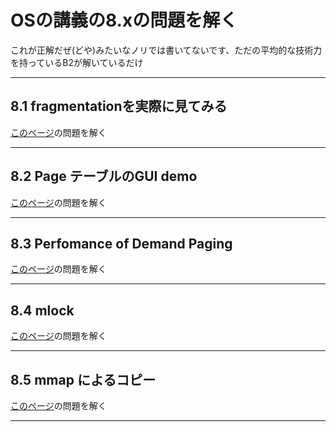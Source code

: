 # OSの講義の8.xの問題を解く

これが正解だぜ(どや)みたいなノリでは書いてないです、ただの平均的な技術力を持っているB2が解いているだけ

---

## 8.1 fragmentationを実際に見てみる

[このページ](https://ie.u-ryukyu.ac.jp/~kono/lecture/os/ex/problem/210.html)の問題を解く

---

## 8.2 Page テーブルのGUI demo

[このページ](https://ie.u-ryukyu.ac.jp/~kono/lecture/os/ex/problem/190.html)の問題を解く

---

## 8.3 Perfomance of Demand Paging

[このページ](https://ie.u-ryukyu.ac.jp/~kono/lecture/os/ex/problem/125.html)の問題を解く

---

## 8.4 mlock

[このページ](https://ie.u-ryukyu.ac.jp/~kono/lecture/os/ex/problem/028.html)の問題を解く

---

## 8.5 mmap によるコピー

[このページ](https://ie.u-ryukyu.ac.jp/~kono/lecture/os/ex/problem/194.html)の問題を解く

---
